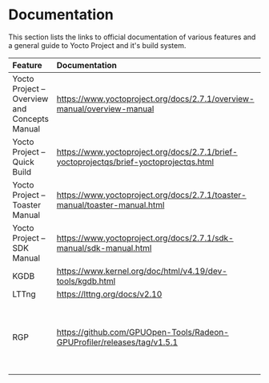 # Documentation

This section lists the links to official documentation of various
features and a general guide to Yocto Project and it's build system.

| Feature                                      | Documentation                                                                          | Comments                                                         |
|:---------------------------------------------|:---------------------------------------------------------------------------------------|:-----------------------------------------------------------------|
| Yocto Project – Overview and Concepts Manual | https://www.yoctoproject.org/docs/2.7.1/overview-manual/overview-manual                |                                                                  |
| Yocto Project – Quick Build                  | https://www.yoctoproject.org/docs/2.7.1/brief-yoctoprojectqs/brief-yoctoprojectqs.html |                                                                  |
| Yocto Project – Toaster Manual               | https://www.yoctoproject.org/docs/2.7.1/toaster-manual/toaster-manual.html             |                                                                  |
| Yocto Project – SDK Manual                   | https://www.yoctoproject.org/docs/2.7.1/sdk-manual/sdk-manual.html                     |                                                                  |
| KGDB                                         | https://www.kernel.org/doc/html/v4.19/dev-tools/kgdb.html                              |                                                                  |
| LTTng                                        | https://lttng.org/docs/v2.10                                                           |                                                                  |
| RGP                                          | https://github.com/GPUOpen-Tools/Radeon-GPUProfiler/releases/tag/v1.5.1                | Follow the docs contained in the .tgz file attached on this link |
